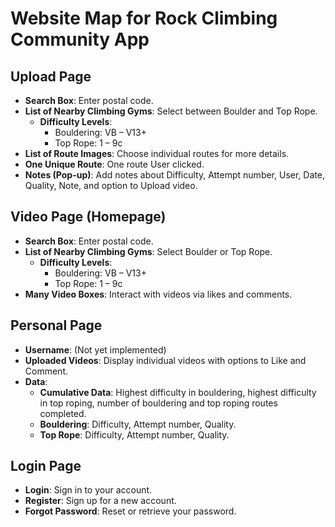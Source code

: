 # Website Map for Rock Climbing Community App

## Upload Page
- **Search Box**: Enter postal code.
- **List of Nearby Climbing Gyms**: Select between Boulder and Top Rope.
  - **Difficulty Levels**: 
    - Bouldering: VB – V13+
    - Top Rope: 1 – 9c
- **List of Route Images**: Choose individual routes for more details.
- **One Unique Route**: One route User clicked.
- **Notes (Pop-up)**: Add notes about Difficulty, Attempt number, User, Date, Quality, Note, and option to Upload video.

## Video Page (Homepage)
- **Search Box**: Enter postal code.
- **List of Nearby Climbing Gyms**: Select Boulder or Top Rope.
  - **Difficulty Levels**:
    - Bouldering: VB – V13+
    - Top Rope: 1 – 9c
- **Many Video Boxes**: Interact with videos via likes and comments.

## Personal Page
- **Username**: (Not yet implemented)
- **Uploaded Videos**: Display individual videos with options to Like and Comment.
- **Data**: 
  - **Cumulative Data**: Highest difficulty in bouldering, highest difficulty in top roping, number of bouldering and top roping routes completed.
  - **Bouldering**: Difficulty, Attempt number, Quality.
  - **Top Rope**: Difficulty, Attempt number, Quality.

## Login Page
- **Login**: Sign in to your account.
- **Register**: Sign up for a new account.
- **Forgot Password**: Reset or retrieve your password.
